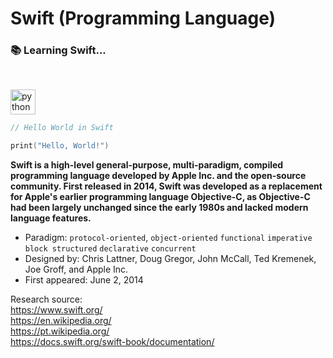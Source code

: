 # Swift (Programming Language)
### :books: Learning Swift...

 <br> 
 <p align="left">
  <img src="https://cdn.jsdelivr.net/gh/devicons/devicon/icons/swift/swift-original.svg" alt="python" width="40" height="40"/>
</p>

```swift
// Hello World in Swift

print("Hello, World!") 
```

**Swift is a high-level general-purpose, multi-paradigm, compiled programming language developed by Apple Inc. and the open-source community. First released in 2014, Swift was developed as a replacement for Apple's earlier programming language Objective-C, as Objective-C had been largely unchanged since the early 1980s and lacked modern language features.**

- Paradigm: `protocol-oriented`, `object-oriented` `functional` `imperative` `block structured` `declarative` `concurrent`
- Designed by:	Chris Lattner, Doug Gregor, John McCall, Ted Kremenek, Joe Groff, and Apple Inc.
- First appeared: June 2, 2014

Research source: <br>
https://www.swift.org/ <br>
https://en.wikipedia.org/ <br>
https://pt.wikipedia.org/ <br>
https://docs.swift.org/swift-book/documentation/
